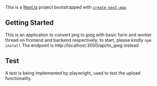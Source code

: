 This is a [Next.js](https://nextjs.org/) project bootstrapped with [`create-next-app`](https://github.com/vercel/next.js/tree/canary/packages/create-next-app).

## Getting Started

This is an application to convert png to jpeg with basic form and worker thread on frontend and backend respectively, to start, please kindly ```npm install```
The endpoint is http://localhost:3000/api/to_jpeg instead

## Test
A test is being implemented by playwright, used to test the upload functionality.
